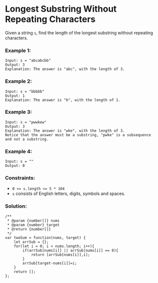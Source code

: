# Longest Substring Without Repeating Characters

Given a string `s`, find the length of the longest substring without repeating characters.

### Example 1:

```
Input: s = "abcabcbb"
Output: 3
Explanation: The answer is "abc", with the length of 3.
```

### Example 2:

```
Input: s = "bbbbb"
Output: 1
Explanation: The answer is "b", with the length of 1.
```

### Example 3:

```
Input: s = "pwwkew"
Output: 3
Explanation: The answer is "wke", with the length of 3.
Notice that the answer must be a substring, "pwke" is a subsequence and not a substring.
```

### Example 4:

```
Input: s = ""
Output: 0
```

### Constraints:

- `0 <= s.length <= 5 * 104`
- `s` consists of English letters, digits, symbols and spaces.

### Solution:

```
/**
 * @param {number[]} nums
 * @param {number} target
 * @return {number[]}
 */
var twoSum = function(nums, target) {
    let arrSub = {};
    for(let i = 0; i < nums.length; i++){
        if(arrSub[nums[i]] || arrSub[nums[i]] == 0){
            return [arrSub[nums[i]],i];
        }
        arrSub[target-nums[i]]=i;
    }
    return [];
};
```
